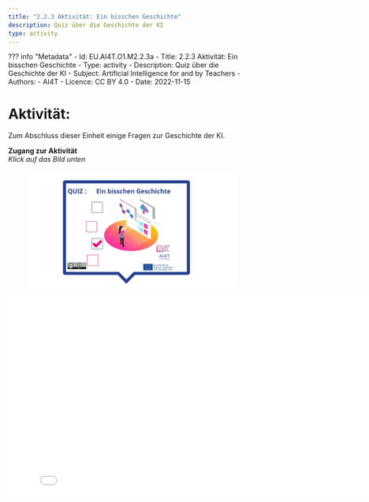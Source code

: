 ```yaml
---
title: "2.2.3 Aktivität: Ein bisschen Geschichte"
description: Quiz über die Geschichte der KI
type: activity
---
```

??? info "Metadata"
    - Id: EU.AI4T.O1.M2.2.3a
    - Title: 2.2.3 Aktivität: Ein bisschen Geschichte
    - Type: activity
    - Description: Quiz über die Geschichte der KI
    - Subject: Artificial Intelligence for and by Teachers
    - Authors:
        - AI4T 
    - Licence: CC BY 4.0
    - Date: 2022-11-15


# Aktivität:  
 Zum Abschluss dieser Einheit einige Fragen zur Geschichte der KI.


**Zugang zur Aktivität**  
_Klick auf das Bild unten_

<figure>
  <img src="Images/VisuelQUIZAbitofHistory-DE.jpg" alt="Illustration to access the Quiz on AI History"/>  
</figure>

<center><iframe width="818" height="404" src="2-2-3-Activity-A-bit-of-history/2-2-3-activity-quiz-AI-history.html" frameborder="0" allowfullscreen></iframe></center>

